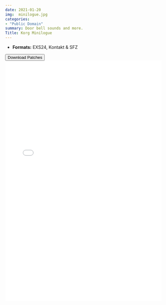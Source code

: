 ```yaml
---
date: 2021-01-20
img:  minilogue.jpg
categories: 
- "Public Domain"
summary: Door bell sounds and more.
Title: Korg Minilogue
---
```



-   **Formats:** EXS24, Kontakt & SFZ



<div class="buttons"> <a href="https://github.com/publicsamples/Korg-Minilogue"> <button>Download Patches</button></a></div>



<iframe width="100%" height="770px" src="/Demos/demos/misc2.html" frameborder="0" allow="accelerometer; autoplay; clipboard-write; encrypted-media; gyroscope; picture-in-picture" allowfullscreen></iframe>

